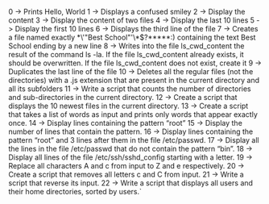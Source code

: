 0 -> Prints Hello, World
1 -> Displays a confused smiley
2 -> Display the content
3 -> Display the content of two files
4 -> Display the last 10 lines
5 -> Display the first 10 lines
6 -> Displays the third line of the file
7 -> Creates a file named exactly \*\\'"Best School"\'\\*$\?\*\*\*\*\*:) containing the text Best School ending by a new line
8 -> Writes into the file ls_cwd_content the result of the command ls -la. If the file ls_cwd_content already exists, it should be overwritten. If the file ls_cwd_content does not exist, create it
9 -> Duplicates the last line of the file 
10 -> Deletes all the regular files (not the directories) with a .js extension that are present in the current directory and all its subfolders
11 ->  Write a script that counts the number of directories and sub-directories in the current directory.
12 -> Create a script that displays the 10 newest files in the current directory.
13 -> Create a script that takes a list of words as input and prints only words that appear exactly once.
14 -> Display lines containing the pattern “root”
15 -> Display the number of lines that contain the pattern.
16 -> Display lines containing the pattern “root” and 3 lines after them in the file /etc/passwd.
17 ->  Display all the lines in the file /etc/passwd that do not contain the pattern “bin”.
18 -> Display all lines of the file /etc/ssh/sshd_config starting with a letter.
19 -> Replace all characters A and c from input to Z and e respectively.
20 -> Create a script that removes all letters c and C from input.
21 -> Write a script that reverse its input.
22 -> Write a script that displays all users and their home directories, sorted by users.`
